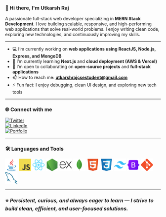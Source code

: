 ### 👋 Hi there, I'm Utkarsh Raj  

A passionate full-stack web developer specializing in **MERN Stack Development**. I love building scalable, responsive, and high-performing web applications that solve real-world problems. I enjoy writing clean code, exploring new technologies, and continuously improving my skills.  

---

- 💻 I’m currently working on **web applications using ReactJS, Node.js, Express, and MongoDB**  
- 🌱 I’m currently learning **Next.js** and **cloud deployment (AWS & Vercel)**  
- 🤝 I’m open to collaborating on **open-source projects** and **full-stack applications**  
- 📫 How to reach me: **utkarshrajcsestudent@gmail.com**  
- ⚡ Fun fact: I enjoy debugging, clean UI design, and exploring new tech tools  

---

### 🌐 Connect with me  
[![Twitter](https://img.shields.io/badge/Twitter-1DA1F2?style=for-the-badge&logo=twitter&logoColor=white)](https://x.com/Utkarsh_Raj____)  
[![LinkedIn](https://img.shields.io/badge/LinkedIn-0A66C2?style=for-the-badge&logo=linkedin&logoColor=white)](https://www.linkedin.com/in/utkarsh-raj-026994224/)   
[![Portfolio](https://img.shields.io/badge/Portfolio-000000?style=for-the-badge&logo=vercel&logoColor=white)](https://bento.me/utkarsh-raj)

---

### 🛠️ Languages and Tools  
<p align="left">
  <img src="https://raw.githubusercontent.com/devicons/devicon/master/icons/java/java-original.svg" alt="java" width="40" height="40"/>
  <img src="https://raw.githubusercontent.com/devicons/devicon/master/icons/javascript/javascript-original.svg" alt="javascript" width="40" height="40"/>
  <img src="https://raw.githubusercontent.com/devicons/devicon/master/icons/react/react-original.svg" alt="react" width="40" height="40"/>
  <img src="https://raw.githubusercontent.com/devicons/devicon/master/icons/nodejs/nodejs-original.svg" alt="nodejs" width="40" height="40"/>
  <img src="https://raw.githubusercontent.com/devicons/devicon/master/icons/express/express-original.svg" alt="express" width="40" height="40"/>
  <img src="https://raw.githubusercontent.com/devicons/devicon/master/icons/mongodb/mongodb-original.svg" alt="mongodb" width="40" height="40"/>
  <img src="https://raw.githubusercontent.com/devicons/devicon/master/icons/html5/html5-original.svg" alt="html5" width="40" height="40"/>
  <img src="https://raw.githubusercontent.com/devicons/devicon/master/icons/css3/css3-original.svg" alt="css3" width="40" height="40"/>
  <img src="https://raw.githubusercontent.com/devicons/devicon/master/icons/tailwindcss/tailwindcss-original.svg" alt="tailwind" width="40" height="40"/>
  <img src="https://raw.githubusercontent.com/devicons/devicon/master/icons/bootstrap/bootstrap-original.svg" alt="bootstrap" width="40" height="40"/>
  <img src="https://raw.githubusercontent.com/devicons/devicon/master/icons/git/git-original.svg" alt="git" width="40" height="40"/>
  <img src="https://raw.githubusercontent.com/devicons/devicon/master/icons/mysql/mysql-original.svg" alt="mysql" width="40" height="40"/>
</p>

---

### ⭐ *Persistent, curious, and always eager to learn — I strive to build clean, efficient, and user-focused solutions.*
